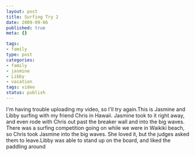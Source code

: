 ```yaml
--- 
layout: post
title: Surfing Try 2
date: 2009-09-06
published: true
meta: {}

tags: 
- family
type: post
categories: 
- family
- jasmine
- Libby
- vacation
tags: video
status: publish
---
```

I'm having trouble uploading my video, so I'll try again.This is Jasmine and Libby surfing with my friend Chris in Hawaii.  Jasmine took to it right away, and even rode with Chris out past the breaker wall and into the big waves.  There was a surfing competition going on while we were in Waikiki beach, so Chris took Jasmine into the big waves.  She loved it, but the judges asked them to leave.Libby was able to stand up on the board, and liked the paddling around
